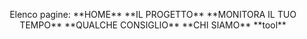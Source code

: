 <p align="center">
Elenco pagine:
**HOME**
**IL PROGETTO**
**MONITORA IL TUO TEMPO**
**QUALCHE CONSIGLIO**
**CHI SIAMO**
  **tool**
</p>

